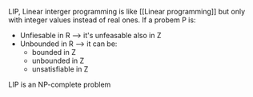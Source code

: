 LIP, Linear interger programming is like [[Linear programming]] but only with integer values instead of real ones.
If a probem P is:
- Unfiesable in R --> it's unfeasable also in Z
- Unbounded in R --> it can be:
	- bounded in Z
	- unbounded in Z
	- unsatisfiable in Z

LIP is an NP-complete problem